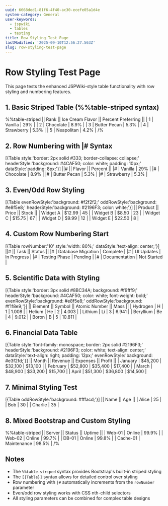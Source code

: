 ```yaml
---
uuid: 6668ded1-81f6-4f40-ac30-ecefe05a1d4e
system-category: General
user-keywords:
  - jspwiki
  - tables
  - testing
title: Row Styling Test Page
lastModified: '2025-09-10T12:56:27.563Z'
slug: row-styling-test-page
---
```

# Row Styling Test Page

This page tests the enhanced JSPWiki-style table functionality with row styling and numbering features.

## 1. Basic Striped Table (%%table-striped syntax)

%%table-striped
|| Rank || Ice Cream Flavor || Percent Preferring ||
| 1 | Vanilla | 29% |
| 2 | Chocolate | 8.9% |
| 3 | Butter Pecan | 5.3% |
| 4 | Strawberry | 5.3% |
| 5 | Neapolitan | 4.2% |
/%

## 2. Row Numbering with |# Syntax

[{Table style:'border: 2px solid #333; border-collapse: collapse;' headerStyle:'background: #4CAF50; color: white; padding: 10px;' dataStyle:'padding: 8px;'}]
||# || Flavor || Percent ||
|# | Vanilla | 29% |
|# | Chocolate | 8.9% |
|# | Butter Pecan | 5.3% |
|# | Strawberry | 5.3% |

## 3. Even/Odd Row Styling

[{Table evenRowStyle:'background: #f2f2f2;' oddRowStyle:'background: #e8f5e8;' headerStyle:'background: #2196F3; color: white;'}]
|| Product || Price || Stock ||
| Widget A | $12.99 | 45 |
| Widget B | $8.50 | 23 |
| Widget C | $15.75 | 67 |
| Widget D | $9.99 | 12 |
| Widget E | $22.50 | 8 |

## 4. Custom Row Numbering Start

[{Table rowNumber:'10' style:'width: 80%;' dataStyle:'text-align: center;'}]
||# || Task || Status ||
|# | Database Migration | Complete |
|# | UI Updates | In Progress |
|# | Testing Phase | Pending |
|# | Documentation | Not Started |

## 5. Scientific Data with Styling

[{Table style:'border: 3px solid #8BC34A; background: #f9fff9;' headerStyle:'background: #4CAF50; color: white; font-weight: bold;' evenRowStyle:'background: #e8f5e8;' oddRowStyle:'background: #f1f8e9;'}]
|| Element || Symbol || Atomic Number || Mass ||
| Hydrogen | H | 1 | 1.008 |
| Helium | He | 2 | 4.003 |
| Lithium | Li | 3 | 6.941 |
| Beryllium | Be | 4 | 9.012 |
| Boron | B | 5 | 10.811 |

## 6. Financial Data Table

[{Table style:'font-family: monospace; border: 2px solid #2196F3;' headerStyle:'background: #2196F3; color: white; text-align: center;' dataStyle:'text-align: right; padding: 12px;' evenRowStyle:'background: #e3f2fd;'}]
|| Month || Revenue || Expenses || Profit ||
| January | $45,200 | $32,100 | $13,100 |
| February | $52,800 | $35,400 | $17,400 |
| March | $48,900 | $33,200 | $15,700 |
| April | $51,300 | $36,800 | $14,500 |

## 7. Minimal Styling Test

[{Table oddRowStyle:'background: #fffacd;'}]
|| Name || Age ||
| Alice | 25 |
| Bob | 30 |
| Charlie | 35 |

## 8. Mixed Bootstrap and Custom Styling

%%table-striped
|| Server || Status || Uptime ||
| Web-01 | Online | 99.9% |
| Web-02 | Online | 99.7% |
| DB-01 | Online | 99.8% |
| Cache-01 | Maintenance | 98.5% |
/%

## Notes

- The `%%table-striped` syntax provides Bootstrap's built-in striped styling
- The `[{Table}]` syntax allows for detailed control over styling
- Row numbering with `|#` automatically increments from the `rowNumber` parameter
- Even/odd row styling works with CSS nth-child selectors
- All styling parameters can be combined for complex table designs
